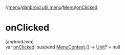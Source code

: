 //[menu](../../../index.md)/[danbroid.util.menu](../index.md)/[Menu](index.md)/[onClicked](on-clicked.md)

# onClicked

[androidJvm]\
var [onClicked](on-clicked.md): suspend [MenuContext](../../danbroid.util.menu.ui/-menu-context/index.md).() -> [Unit](https://kotlinlang.org/api/latest/jvm/stdlib/kotlin/-unit/index.html)? = null
